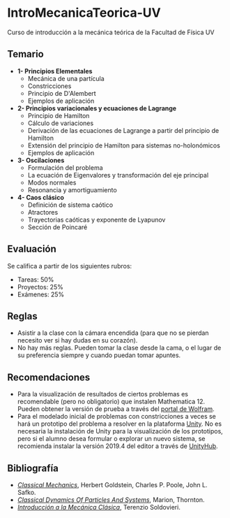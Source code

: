 # IntroMecanicaTeorica-UV
Curso de introducción a la mecánica teórica de la Facultad de Física UV

## Temario
* **1- Principios Elementales**
    - Mecánica de una partícula
    - Constricciones
    - Principio de D'Alembert
    - Ejemplos de aplicación
* **2- Principios variacionales y ecuaciones de Lagrange**
    - Principio de Hamilton
    - Cálculo de variaciones
    - Derivación de las ecuaciones de Lagrange a partir del principio de Hamilton
    - Extensión del principio de Hamilton para sistemas no-holonómicos
    - Ejemplos de aplicación
* **3- Oscilaciones**
    - Formulación del problema
    - La ecuación de Eigenvalores y transformación del eje principal
    - Modos normales
    - Resonancia y amortiguamiento
* **4- Caos clásico**
    - Definición de sistema caótico
    - Atractores
    - Trayectorias caóticas y exponente de Lyapunov
    - Sección de Poincaré

## Evaluación
Se califica a partir de los siguientes rubros:

* Tareas: 50%
* Proyectos: 25%
* Exámenes: 25%

## Reglas 

- Asistir a la clase con la cámara encendida (para que no se pierdan necesito ver si hay dudas en su corazón). 
- No hay más reglas. Pueden tomar la clase desde la cama, o el lugar de su preferencia siempre y cuando puedan tomar apuntes.

## Recomendaciones
- Para la visualización de resultados de ciertos problemas es recomendable  (pero no obligatorio) que instalen Mathematica 12. Pueden obtener la versión de prueba a través del [portal de Wolfram](https://www.wolfram.com/mathematica/trial/).
- Para el modelado inicial de problemas con constricciones a veces se hará un prototipo del problema a resolver en la plataforma [Unity](https://unity.com/). No es necesaria la instalación de Unity para la visualización de los prototipos, pero si el alumno desea formular o explorar un nuevo sistema, se recomienda instalar la versión 2019.4 del editor a través de [UnityHub](https://unity3d.com/get-unity/download).

## Bibliografía
- [*Classical Mechanics*](http://poincare.matf.bg.ac.rs/~zarkom/Book_Mechanics_Goldstein_Classical_Mechanics_optimized.pdf "Goldstein"), Herbert Goldstein, Charles P. Poole, John L. Safko.
- [*Classical Dynamics Of Particles And Systems*](https://www.zuj.edu.jo/download/classical-dynamics-of-particles-and-systems-marion-thornton-pdf/ "Marion"), Marion, Thornton.
- [*Introducción a la Mecánica Clásica*](https://www.dropbox.com/s/1f6o06s9ogynba2/IntMecClasAct182020.pdf?dl=0 "LinkLibro"), Terenzio Soldovieri.